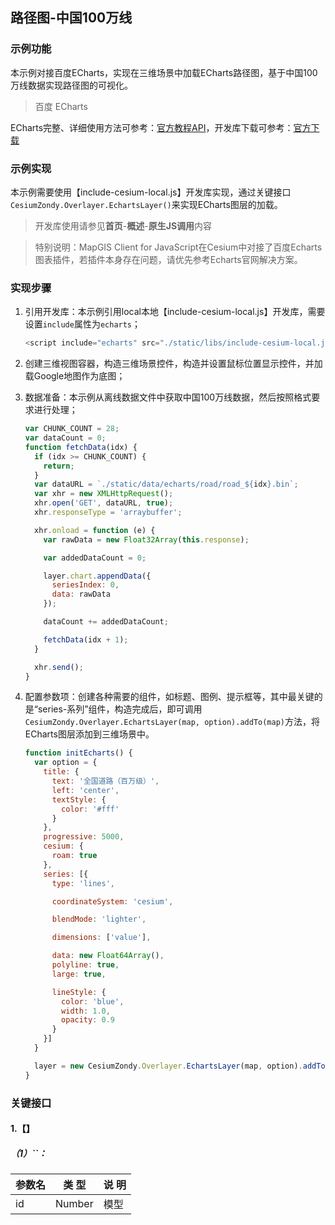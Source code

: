 ## 路径图-中国100万线

### 示例功能

本示例对接百度ECharts，实现在三维场景中加载ECharts路径图，基于中国100万线数据实现路径图的可视化。

> 百度 ECharts

ECharts完整、详细使用方法可参考：<a href="http://echarts.baidu.com/api.html#echarts" target="_blank">官方教程API</a>，开发库下载可参考：<a href="http://echarts.baidu.com/download.html" target="_blank">官方下载</a>

### 示例实现

本示例需要使用【include-cesium-local.js】开发库实现，通过关键接口`CesiumZondy.Overlayer.EchartsLayer()`来实现ECharts图层的加载。

> 开发库使用请参见**首页**-**概述**-**原生JS调用**内容

> 特别说明：MapGIS Client for JavaScript在Cesium中对接了百度Echarts图表插件，若插件本身存在问题，请优先参考Echarts官网解决方案。

### 实现步骤

1. 引用开发库：本示例引用local本地【include-cesium-local.js】开发库，需要设置`include`属性为`echarts`；

    ```javascript
    <script include="echarts" src="./static/libs/include-cesium-local.js"></script>
    ```

2. 创建三维视图容器，构造三维场景控件，构造并设置鼠标位置显示控件，并加载Google地图作为底图；

3. 数据准备：本示例从离线数据文件中获取中国100万线数据，然后按照格式要求进行处理；

    ```javascript
    var CHUNK_COUNT = 28;
    var dataCount = 0;
    function fetchData(idx) {
      if (idx >= CHUNK_COUNT) {
        return;
      }
      var dataURL = `./static/data/echarts/road/road_${idx}.bin`;
      var xhr = new XMLHttpRequest();
      xhr.open('GET', dataURL, true);
      xhr.responseType = 'arraybuffer';

      xhr.onload = function (e) {
        var rawData = new Float32Array(this.response);

        var addedDataCount = 0;

        layer.chart.appendData({
          seriesIndex: 0,
          data: rawData
        });

        dataCount += addedDataCount;

        fetchData(idx + 1);
      }

      xhr.send();
    }
    ```

4. 配置参数项：创建各种需要的组件，如标题、图例、提示框等，其中最关键的是“series-系列”组件，构造完成后，即可调用`CesiumZondy.Overlayer.EchartsLayer(map, option).addTo(map)`方法，将ECharts图层添加到三维场景中。

    ```javascript
    function initEcharts() {
      var option = {
        title: {
          text: '全国道路（百万级）',
          left: 'center',
          textStyle: {
            color: '#fff'
          }
        },
        progressive: 5000,
        cesium: {
          roam: true
        },
        series: [{
          type: 'lines',

          coordinateSystem: 'cesium',

          blendMode: 'lighter',

          dimensions: ['value'],

          data: new Float64Array(),
          polyline: true,
          large: true,

          lineStyle: {
            color: 'blue',
            width: 1.0,
            opacity: 0.9
          }
        }]
      }

      layer = new CesiumZondy.Overlayer.EchartsLayer(map, option).addTo(map);
    }
    ```

### 关键接口

#### 1.【】

##### （1）``：

|参数名|类 型|说 明|
|-|-|-|
|id|Number|模型|
